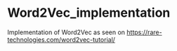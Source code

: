 # Word2Vec_implementation
Implementation of Word2Vec as seen on https://rare-technologies.com/word2vec-tutorial/
